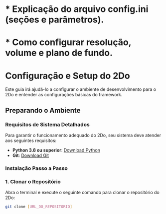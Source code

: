 # * Explicação do arquivo config.ini (seções e parâmetros).
# * Como configurar resolução, volume e plano de fundo.

# Configuração e Setup do 2Do

Este guia irá ajudá-lo a configurar o ambiente de desenvolvimento para o 2Do e entender as configurações básicas do framework.

## Preparando o Ambiente

### Requisitos de Sistema Detalhados

Para garantir o funcionamento adequado do 2Do, seu sistema deve atender aos seguintes requisitos:

- **Python 3.8 ou superior**: [Download Python](https://www.python.org/downloads/)
- **Git**: [Download Git](https://git-scm.com/downloads)

### Instalação Passo a Passo

### 1. Clonar o Repositório

Abra o terminal e execute o seguinte comando para clonar o repositório do 2Do:

```bash
git clone [URL_DO_REPOSITORIO]
```